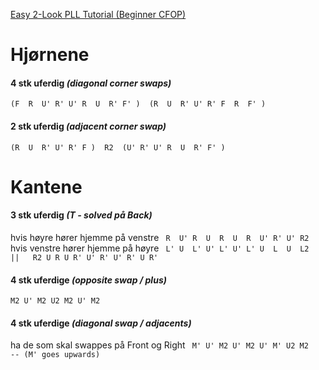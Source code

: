 [Easy 2-Look PLL Tutorial (Beginner CFOP)](https://www.youtube.com/watch?v=f_Yor-ydZjs&ab_channel=JPerm)


# Hjørnene

#### 4 stk uferdig *(diagonal corner swaps)*
` (F  R  U' R' U' R  U  R' F' )  (R  U  R' U' R' F  R  F' ) `

#### 2 stk uferdig *(adjacent corner swap)*
` (R  U  R' U' R' F )  R2  (U' R' U' R  U  R' F' ) `


# Kantene

#### 3 stk uferdig *(T - solved på Back)*
hvis høyre hører hjemme på venstre
` R  U' R  U  R  U  R  U' R' U' R2`
hvis venstre hører hjemme på høyre
` L' U  L' U' L' U' L' U  L  U  L2   ||   R2 U R U R' U' R' U' R' U R'`


#### 4 stk uferdige *(opposite swap / plus)*
` M2 U' M2 U2 M2 U' M2 `

#### 4 stk uferdige *(diagonal swap / adjacents)*
ha de som skal swappes på Front og Right
` M' U' M2 U' M2 U' M' U2 M2    -- (M' goes upwards)`



